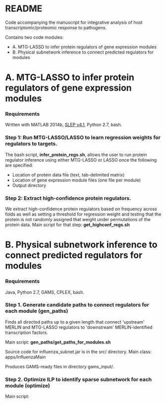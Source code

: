 # README #

Code accompanying the manuscript for integrative analysis of host transcriptomic/proteomic response to pathogens.

Contains two code modules:

* A. MTG-LASSO to infer protein regulators of gene expression modules
* B. Physical subnetwork inference to connect predicted regulators for modules

# A. MTG-LASSO to infer protein regulators of gene expression modules #
### Requirements  
Written with MATLAB 2014b, [SLEP v4.1](http://www.yelab.net/software/SLEP/), Python 2.7, bash.

### Step 1: Run MTG-LASSO/LASSO to learn regression weights for regulators to targets.

The bash script, **infer_protein_regs.sh**, allows the user to run protein regulator inference using either MTG-LASSO or LASSO once the following are specified:

* Location of protein data file (text, tab-delimited matrix)
* Location of gene expression module files (one file per module)
* Output directory

### Step 2: Extract high-confidence protein regulators.
We extract high-confidence protein regulators based on frequency across folds as well as setting a threshold for regression weight and testing that the protein is not randomly assigned that weight under permutations of the protein data.
Main script for that step: **get_highconf_regs.sh**

# B. Physical subnetwork inference to connect predicted regulators for modules #
### Requirements
Java, Python 2.7, GAMS, CPLEX, bash.

### Step 1. Generate candidate paths to connect regulators for each module (gen_paths)
Finds all directed paths up to a given length that connect 'upstream' MERLIN and MTG-LASSO regulators to 'downstream' MERLIN-identified transcription factors.

Main script: **gen_paths/get_paths_for_modules.sh**

Source code for influenza_subnet.jar is in the src/ directory. Main class: apps/InfluenzaMain

Produces GAMS-ready files in directory gams_input/.

### Step 2. Optimize ILP to identify sparse subnetwork for each module (optimize)

Main script: